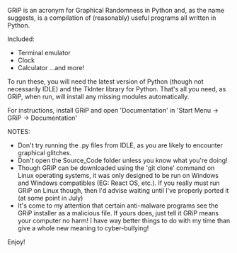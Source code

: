 GRiP is an acronym for Graphical Randomness in Python and, as the name suggests, 
is a compilation of (reasonably) useful programs all written in Python.

Included:
* Terminal emulator
* Clock
* Calculator
...and more!

To run these, you will need the latest version of Python (though not necessarily IDLE)
and the TkInter library for Python. That's all you need, as GRiP, when run, will install any missing modules automatically.

For instructions, install GRiP and open 'Documentation' in 
'Start Menu -> GRiP -> Documentation'

NOTES:
* Don't try running the .py files from IDLE, as you are likely to encounter graphical glitches.
* Don't open the Source_Code folder unless you know what you're doing!
* Though GRiP can be downloaded using the 'git clone' command on Linux operating systems, it was only designed to be run on Windows and Windows compatibles (EG: React OS, etc.). If you really must run GRiP on Linux though, then I'd advise waiting until I've properly ported it (at some point in July)
* It's come to my attention that certain anti-malware programs see the GRiP installer as a malicious file. If yours does, just tell it GRiP means your computer no harm! I have way better things to do with my time than give a whole new meaning to cyber-bullying!

Enjoy!
